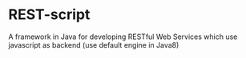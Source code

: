 # REST-script
A framework in Java for developing RESTful Web Services which use javascript as backend (use default engine in Java8)
